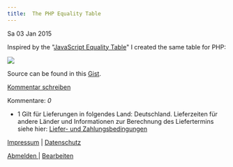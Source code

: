 ```yaml
---
title:  The PHP Equality Table
---
```

Sa
03
Jan
2015

Inspired by the "[JavaScript Equality Table](http://dorey.github.io/JavaScript-Equality-Table/ "http://dorey.github.io/JavaScript-Equality-Table/")" I created the same table for PHP:

![](https://image.jimcdn.com/app/cms/image/transf/none/path/sa96aabd4fda6ca54/image/i03b1307897534120/version/1420287877/image.png)

Source can be found in this [Gist](https://gist.github.com/s0enke/37e0e93d833af1a004a1 "https://gist.github.com/s0enke/37e0e93d833af1a004a1").

[Kommentar schreiben](#)

Kommentare: _0_ 

* 1 Gilt für Lieferungen in folgendes Land: Deutschland. Lieferzeiten für andere Länder und Informationen zur Berechnung des Liefertermins siehe hier: [Liefer- und Zahlungsbedingungen](http://www.ruempler.eu/j/shop/deliveryinfo)  

[Impressum](/about/) | [Datenschutz](/j/privacy) 

[Abmelden ](https://e.jimdo.com/app/cms/logout.php)
|
[Bearbeiten](https://a.jimdo.com/app/auth/signin/jumpcms/?page=1996567493)